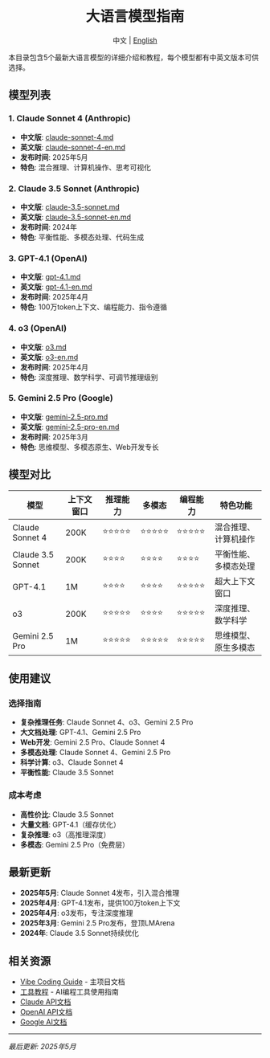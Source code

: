 <div align="center">

# 大语言模型指南

中文 | <a href="./abstract_EN.md">English</a>

</div>

本目录包含5个最新大语言模型的详细介绍和教程，每个模型都有中英文版本可供选择。

## 模型列表

### 1. Claude Sonnet 4 (Anthropic)
- **中文版**: [claude-sonnet-4.md](./claude-sonnet-4.md)
- **英文版**: [claude-sonnet-4-en.md](./claude-sonnet-4-en.md)
- **发布时间**: 2025年5月
- **特色**: 混合推理、计算机操作、思考可视化

### 2. Claude 3.5 Sonnet (Anthropic)
- **中文版**: [claude-3.5-sonnet.md](./claude-3.5-sonnet.md)
- **英文版**: [claude-3.5-sonnet-en.md](./claude-3.5-sonnet-en.md)
- **发布时间**: 2024年
- **特色**: 平衡性能、多模态处理、代码生成

### 3. GPT-4.1 (OpenAI)
- **中文版**: [gpt-4.1.md](./gpt-4.1.md)
- **英文版**: [gpt-4.1-en.md](./gpt-4.1-en.md)
- **发布时间**: 2025年4月
- **特色**: 100万token上下文、编程能力、指令遵循

### 4. o3 (OpenAI)
- **中文版**: [o3.md](./o3.md)
- **英文版**: [o3-en.md](./o3-en.md)
- **发布时间**: 2025年4月
- **特色**: 深度推理、数学科学、可调节推理级别

### 5. Gemini 2.5 Pro (Google)
- **中文版**: [gemini-2.5-pro.md](./gemini-2.5-pro.md)
- **英文版**: [gemini-2.5-pro-en.md](./gemini-2.5-pro-en.md)
- **发布时间**: 2025年3月
- **特色**: 思维模型、多模态原生、Web开发专长

## 模型对比

| 模型 | 上下文窗口 | 推理能力 | 多模态 | 编程能力 | 特色功能 |
|------|-----------|----------|---------|----------|----------|
| Claude Sonnet 4 | 200K | ⭐⭐⭐⭐⭐ | ⭐⭐⭐⭐⭐ | ⭐⭐⭐⭐⭐ | 混合推理、计算机操作 |
| Claude 3.5 Sonnet | 200K | ⭐⭐⭐⭐ | ⭐⭐⭐⭐ | ⭐⭐⭐⭐ | 平衡性能、多模态处理 |
| GPT-4.1 | 1M | ⭐⭐⭐⭐ | ⭐⭐⭐⭐ | ⭐⭐⭐⭐⭐ | 超大上下文窗口 |
| o3 | 200K | ⭐⭐⭐⭐⭐ | ⭐⭐⭐⭐ | ⭐⭐⭐⭐⭐ | 深度推理、数学科学 |
| Gemini 2.5 Pro | 1M | ⭐⭐⭐⭐⭐ | ⭐⭐⭐⭐⭐ | ⭐⭐⭐⭐⭐ | 思维模型、原生多模态 |

## 使用建议

### 选择指南
- **复杂推理任务**: Claude Sonnet 4、o3、Gemini 2.5 Pro
- **大文档处理**: GPT-4.1、Gemini 2.5 Pro
- **Web开发**: Gemini 2.5 Pro、Claude Sonnet 4
- **多模态处理**: Claude Sonnet 4、Gemini 2.5 Pro
- **科学计算**: o3、Claude Sonnet 4
- **平衡性能**: Claude 3.5 Sonnet

### 成本考虑
- **高性价比**: Claude 3.5 Sonnet
- **大量文档**: GPT-4.1（缓存优化）
- **复杂推理**: o3（高推理深度）
- **多模态**: Gemini 2.5 Pro（免费层）

## 最新更新

- **2025年5月**: Claude Sonnet 4发布，引入混合推理
- **2025年4月**: GPT-4.1发布，提供100万token上下文
- **2025年4月**: o3发布，专注深度推理
- **2025年3月**: Gemini 2.5 Pro发布，登顶LMArena
- **2024年**: Claude 3.5 Sonnet持续优化

## 相关资源

- [Vibe Coding Guide](../README.md) - 主项目文档
- [工具教程](../tools/) - AI编程工具使用指南
- [Claude API文档](https://docs.anthropic.com/)
- [OpenAI API文档](https://platform.openai.com/docs)
- [Google AI文档](https://ai.google.dev/)

---

*最后更新: 2025年5月* 